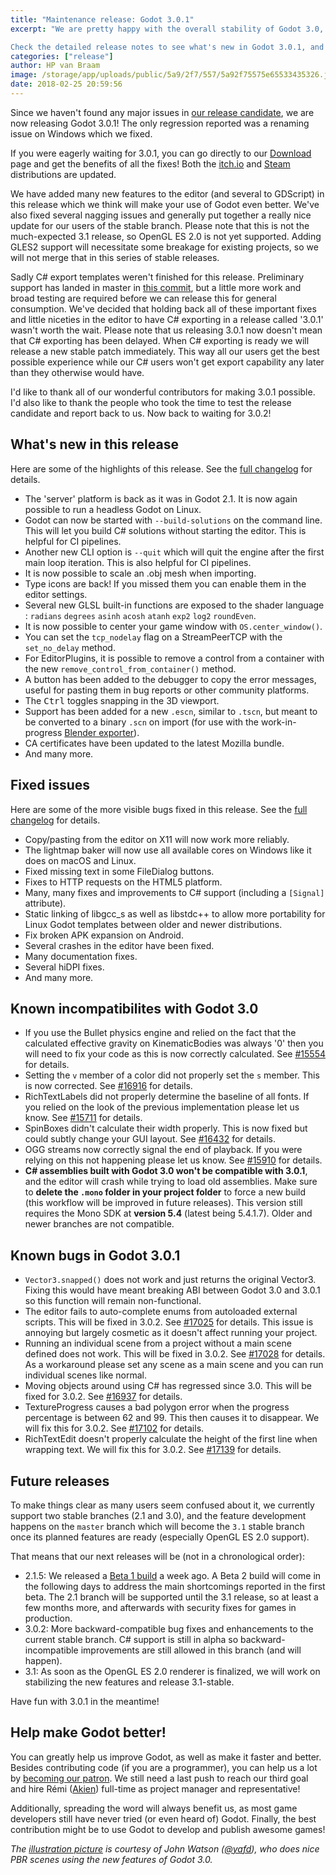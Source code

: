 ```yaml
---
title: "Maintenance release: Godot 3.0.1"
excerpt: "We are pretty happy with the overall stability of Godot 3.0, that we released in late January. Still, we want to provide the best level of support to our users, so we are going to make regular maintenance releases for the 3.0 branch, to bring backward-compatible bug fixes and enhancements to all users. Our aim is that you should be able to just upgrade to 3.0.1 and continue developing your 3.0 projects without any change (apart from C# support, which is still in alpha and thus a moving target).

Check the detailed release notes to see what's new in Godot 3.0.1, and what bugs have been fixed."
categories: ["release"]
author: HP van Braam
image: /storage/app/uploads/public/5a9/2f7/557/5a92f75575e65533435326.jpg
date: 2018-02-25 20:59:56
---
```


Since we haven't found any major issues in [our release candidate](/article/dev-snapshot-godot-3-0-1-rc1), we are now releasing Godot 3.0.1! The only regression reported was a renaming issue on Windows which we fixed.

If you were eagerly waiting for 3.0.1, you can go directly to our [Download](/download) page and get the benefits of all the fixes! Both the [itch.io](https://godotengine.itch.io/godot) and [Steam](https://store.steampowered.com/app/404790/Godot_Engine/?curator_clanid=41324400) distributions are updated.

We have added many new features to the editor (and several to GDScript) in this release which we think will make your use of Godot even better. We've also fixed several nagging issues and generally put together a really nice update for our users of the stable branch. Please note that this is not the much-expected 3.1 release, so OpenGL ES 2.0 is not yet supported. Adding GLES2 support will necessitate some breakage for existing projects, so we will not merge that in this series of stable releases.

Sadly C# export templates weren't finished for this release. Preliminary support has landed in master in [this commit](https://github.com/godotengine/godot/pull/16920), but a little more work and broad testing are required before we can release this for general consumption. We've decided that holding back all of these important fixes and little niceties in the editor to have C# exporting in a release called '3.0.1' wasn't worth the wait. Please note that us releasing 3.0.1 now doesn't mean that C# exporting has been delayed. When C# exporting is ready we will release a new stable patch immediately. This way all our users get the best possible experience while our C# users won't get export capability any later than they otherwise would have.

I'd like to thank all of our wonderful contributors for making 3.0.1 possible. I'd also like to thank the people who took the time to test the release candidate and report back to us. Now back to waiting for 3.0.2!

## What's new in this release

Here are some of the highlights of this release. See the [full changelog](https://github.com/godotengine/godot-builds/releases/3.0.1-Godot_v3.0.1-stable_changelog.txt) for details.

* The 'server' platform is back as it was in Godot 2.1. It is now again possible to run a headless Godot on Linux.
* Godot can now be started with `--build-solutions` on the command line. This will let you build C# solutions without starting the editor. This is helpful for CI pipelines.
* Another new CLI option is `--quit` which will quit the engine after the first main loop iteration. This is also helpful for CI pipelines.
* It is now possible to scale an .obj mesh when importing.
* Type icons are back! If you missed them you can enable them in the editor settings.
* Several new GLSL built-in functions are exposed to the shader language : `radians` `degrees` `asinh` `acosh` `atanh` `exp2` `log2` `roundEven`.
* It is now possible to center your game window with `OS.center_window()`.
* You can set the `tcp_nodelay` flag on a StreamPeerTCP with the `set_no_delay` method.
* For EditorPlugins, it is possible to remove a control from a container with the new `remove_control_from_container()` method.
* A button has been added to the debugger to copy the error messages, useful for pasting them in bug reports or other community platforms.
* The <kbd>Ctrl</kbd> toggles snapping in the 3D viewport.
* Support has been added for a new `.escn`, similar to `.tscn`, but meant to be converted to a binary `.scn` on import (for use with the work-in-progress [Blender exporter](https://github.com/godotengine/blender-exporter)).
* CA certificates have been updated to the latest Mozilla bundle.
* And many more.

## Fixed issues

Here are some of the more visible bugs fixed in this release. See the [full changelog](https://github.com/godotengine/godot-builds/releases/3.0.1-Godot_v3.0.1-stable_changelog.txt) for details.

* Copy/pasting from the editor on X11 will now work more reliably.
* The lightmap baker will now use all available cores on Windows like it does on macOS and Linux.
* Fixed missing text in some FileDialog buttons.
* Fixes to HTTP requests on the HTML5 platform.
* Many, many fixes and improvements to C# support (including a `[Signal]` attribute).
* Static linking of libgcc_s as well as libstdc++ to allow more portability for Linux Godot templates between older and newer distributions.
* Fix broken APK expansion on Android.
* Several crashes in the editor have been fixed.
* Many documentation fixes.
* Several hiDPI fixes.
* And many more.

## Known incompatibilites with Godot 3.0

* If you use the Bullet physics engine and relied on the fact that the calculated effective gravity on KinematicBodies was always '0' then you will need to fix your code as this is now correctly calculated. See [#15554](https://github.com/godotengine/godot/issues/15554) for details.
* Setting the `v` member of a color did not properly set the `s` member. This is now corrected. See [#16916](https://github.com/godotengine/godot/pull/16916) for details.
* RichTextLabels did not properly determine the baseline of all fonts. If you relied on the look of the previous implementation please let us know. See [#15711](https://github.com/godotengine/godot/pull/15711) for details.
* SpinBoxes didn't calculate their width properly. This is now fixed but could subtly change your GUI layout. See [#16432](https://github.com/godotengine/godot/pull/16432) for details.
* OGG streams now correctly signal the end of playback. If you were relying on this not happening please let us know. See [#15910](https://github.com/godotengine/godot/pull/15910) for details.
* **C# assemblies built with Godot 3.0 won't be compatible with 3.0.1**, and the editor will crash while trying to load old assemblies. Make sure to **delete the `.mono` folder in your project folder** to force a new build (this workflow will be improved in future releases). This version still requires the Mono SDK at **version 5.4** (latest being 5.4.1.7). Older and newer branches are not compatible.

## <a id="known-bugs"></a> Known bugs in Godot 3.0.1

* `Vector3.snapped()` does not work and just returns the original Vector3. Fixing this would have meant breaking ABI between Godot 3.0 and 3.0.1 so this function will remain non-functional.
* The editor fails to auto-complete enums from autoloaded external scripts. This will be fixed in 3.0.2. See [#17025](https://github.com/godotengine/godot/issues/17025) for details. This issue is annoying but largely cosmetic as it doesn't affect running your project.
* Running an individual scene from a project without a main scene defined does not work. This will be fixed in 3.0.2. See [#17028](https://github.com/godotengine/godot/issues/17028) for details. As a workaround please set any scene as a main scene and you can run individual scenes like normal.
* Moving objects around using C# has regressed since 3.0. This will be fixed for 3.0.2. See [#16937](https://github.com/godotengine/godot/issues/16937) for details.
* TextureProgress causes a bad polygon error when the progress percentage is between 62 and 99. This then causes it to disappear. We will fix this for 3.0.2. See [#17102](https://github.com/godotengine/godot/issues/17102) for details.
* RichTextEdit doesn't properly calculate the height of the first line when wrapping text. We will fix this for 3.0.2. See [#17139](https://github.com/godotengine/godot/issues/17139) for details.

## Future releases

To make things clear as many users seem confused about it, we currently support two stable branches (2.1 and 3.0), and the feature development happens on the `master` branch which will become the `3.1` stable branch once its planned features are ready (especially OpenGL ES 2.0 support).

That means that our next releases will be (not in a chronological order):

- 2.1.5: We released a [Beta 1 build](/article/dev-snapshot-godot-2-1-5-beta-1) a week ago. A Beta 2 build will come in the following days to address the main shortcomings reported in the first beta. The 2.1 branch will be supported until the 3.1 release, so at least a few months more, and afterwards with security fixes for games in production.
- 3.0.2: More backward-compatible bug fixes and enhancements to the current stable branch. C# support is still in alpha so backward-incompatible improvements are still allowed in this branch (and will happen).
- 3.1: As soon as the OpenGL ES 2.0 renderer is finalized, we will work on stabilizing the new features and release 3.1-stable.

Have fun with 3.0.1 in the meantime!

## Help make Godot better!

You can greatly help us improve Godot, as well as make it faster and better. Besides contributing code (if you are a programmer), you can help us a lot by [becoming our patron](https://www.patreon.com/godotengine). We still need a last push to reach our third goal and hire Rémi ([Akien](https://github.com/akien-mga)) full-time as project manager and representative!

Additionally, spreading the word will always benefit us, as most game developers still have never tried (or even heard of) Godot. Finally, the best contribution might be to use Godot to develop and publish awesome games!

*The [illustration picture](https://twitter.com/yafd/status/948271213868019712) is courtesy of John Watson ([@yafd](https://twitter.com/yafd)), who does nice PBR scenes using the new features of Godot 3.0.*
